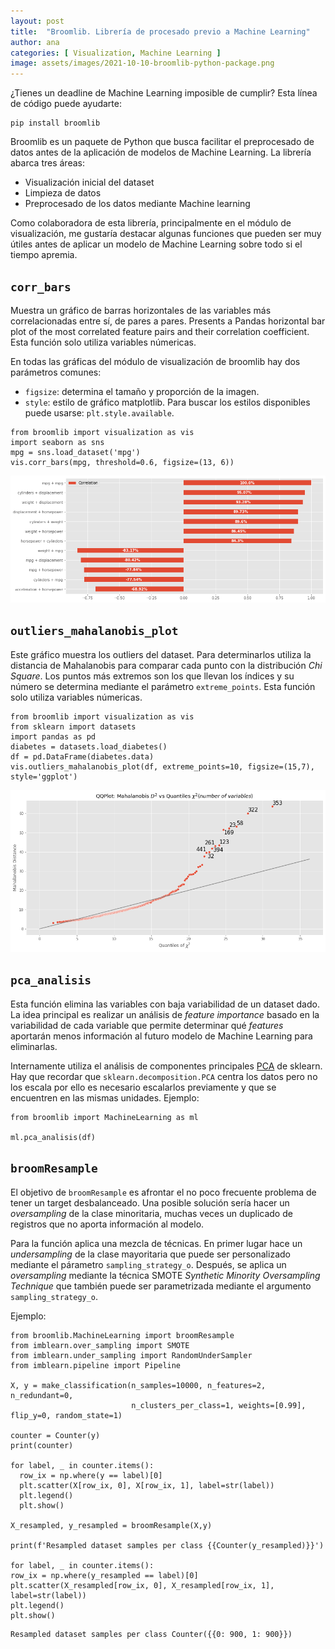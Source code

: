 ```yaml
---
layout: post
title:  "Broomlib. Librería de procesado previo a Machine Learning"
author: ana
categories: [ Visualization, Machine Learning ]
image: assets/images/2021-10-10-broomlib-python-package.png
---
```


¿Tienes un deadline de Machine Learning imposible de cumplir? Esta línea de código puede ayudarte:
```
pip install broomlib
```

Broomlib es un paquete de Python que busca facilitar el preprocesado de datos antes de la aplicación de modelos de Machine Learning. La librería abarca tres áreas:
- Visualización inicial del dataset
- Limpieza de datos
- Preprocesado de los datos mediante Machine learning

Como colaboradora de esta librería, principalmente en el módulo de visualización, me gustaría destacar algunas funciones que pueden ser muy útiles antes de aplicar un modelo de Machine Learning sobre todo si el tiempo apremia.

## `corr_bars`
Muestra un gráfico de barras horizontales de las variables más correlacionadas entre sí, de pares a pares. 
Presents a Pandas horizontal bar plot of the most correlated feature pairs and their correlation coefficient.
Esta función solo utiliza variables númericas.

En todas las gráficas del módulo de visualización de broomlib hay dos parámetros comunes:
- `figsize`: determina el tamaño y proporción de la imagen.
- `style`: estilo de gráfico matplotlib. Para buscar los estilos disponibles puede usarse: `plt.style.available`.

```
from broomlib import visualization as vis
import seaborn as sns
mpg = sns.load_dataset('mpg')
vis.corr_bars(mpg, threshold=0.6, figsize=(13, 6))
```

![](/assets/images/2021-10-10-broomlib_corr_bars.png)


## `outliers_mahalanobis_plot`
Este gráfico muestra los outliers del dataset. Para determinarlos utiliza la distancia de Mahalanobis para comparar cada punto con la distribución *Chi Square*. Los puntos más extremos son los que llevan los índices y su número se determina mediante el parámetro `extreme_points`. Esta función solo utiliza variables númericas.

```
from broomlib import visualization as vis
from sklearn import datasets
import pandas as pd
diabetes = datasets.load_diabetes()
df = pd.DataFrame(diabetes.data)
vis.outliers_mahalanobis_plot(df, extreme_points=10, figsize=(15,7), style='ggplot')
```

![](/assets/images/2021-10-10-broomlib_outliers_mahalanobis_plot.png)

## `pca_analisis`
Esta función elimina las variables con baja variabilidad de un dataset dado. La idea principal es realizar un análisis de *feature importance* basado en la variabilidad de cada variable que permite determinar qué *features* aportarán menos información al futuro modelo de Machine Learning para eliminarlas.

Internamente utiliza el análisis de componentes principales [PCA](https://scikit-learn.org/stable/modules/generated/sklearn.decomposition.PCA.html) de sklearn. Hay que recordar que `sklearn.decomposition.PCA` centra los datos pero no los escala por ello es necesario escalarlos previamente y que se encuentren en las mismas unidades.
Ejemplo:
```
from broomlib import MachineLearning as ml

ml.pca_analisis(df)
```

## `broomResample`
El objetivo de `broomResample` es afrontar el no poco frecuente problema de tener un target desbalanceado. Una posible solución sería hacer un *oversampling* de la clase minoritaria, muchas veces un duplicado de registros que no aporta información al modelo.

Para la función aplica una mezcla de técnicas. En primer lugar hace un *undersampling* de la clase mayoritaria que puede ser personalizado mediante el párametro `sampling_strategy_o`. Después, se aplica un *oversampling* mediante la técnica SMOTE *Synthetic Minority Oversampling Technique* que también puede ser parametrizada mediante el argumento `sampling_strategy_o`.

Ejemplo:

```
from broomlib.MachineLearning import broomResample
from imblearn.over_sampling import SMOTE
from imblearn.under_sampling import RandomUnderSampler
from imblearn.pipeline import Pipeline

X, y = make_classification(n_samples=10000, n_features=2, n_redundant=0, 
                           n_clusters_per_class=1, weights=[0.99], flip_y=0, random_state=1)

counter = Counter(y)
print(counter)

for label, _ in counter.items():
  row_ix = np.where(y == label)[0]
  plt.scatter(X[row_ix, 0], X[row_ix, 1], label=str(label))
  plt.legend()
  plt.show()

X_resampled, y_resampled = broomResample(X,y)

print(f'Resampled dataset samples per class {{Counter(y_resampled)}}')

for label, _ in counter.items():
row_ix = np.where(y_resampled == label)[0]
plt.scatter(X_resampled[row_ix, 0], X_resampled[row_ix, 1], label=str(label))
plt.legend()
plt.show()
```

```
Resampled dataset samples per class Counter({{0: 900, 1: 900}})
```